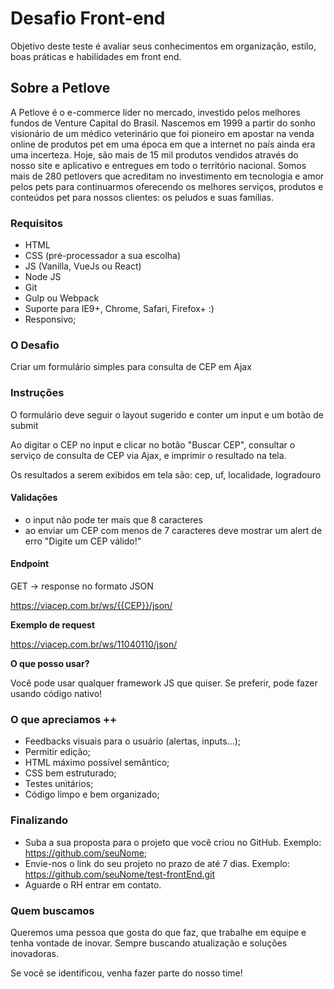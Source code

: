 # Desafio Front-end
Objetivo deste teste é avaliar seus conhecimentos em organização, estilo, boas práticas e habilidades em front end.


## Sobre a Petlove
 
A Petlove é o e-commerce líder no mercado, investido pelos melhores fundos de Venture Capital do Brasil. Nascemos em 1999 a partir do sonho visionário de um médico veterinário que foi pioneiro em apostar na venda online de produtos pet em uma época em que a internet no país ainda era uma incerteza. Hoje, são mais de 15 mil produtos vendidos através do nosso site e aplicativo e entregues em todo o território nacional. Somos mais de 280 petlovers que acreditam no investimento em tecnologia e amor pelos pets para continuarmos oferecendo os melhores serviços, produtos e conteúdos pet para nossos clientes: os peludos e suas famílias.

### Requisitos

- HTML
- CSS (pré-processador a sua escolha)
- JS (Vanilla, VueJs ou React)
- Node JS
- Git
- Gulp ou Webpack
- Suporte para IE9+, Chrome, Safari, Firefox+ :)
- Responsivo;


### O Desafio

Criar um formulário simples para consulta de CEP em Ajax


### Instruções

O formulário deve seguir o layout sugerido e conter um input e um botão de submit

Ao digitar o CEP no input e clicar no botão "Buscar CEP", consultar o serviço de consulta de CEP via Ajax, e imprimir o resultado na tela.

Os resultados a serem exibidos em tela são: cep, uf, localidade, logradouro



#### Validações

- o input não pode ter mais que 8 caracteres
- ao enviar um CEP com menos de 7 caracteres deve mostrar um alert de erro "Digite um CEP válido!"



#### Endpoint

GET -> response no formato JSON

https://viacep.com.br/ws/{{CEP}}/json/


**Exemplo de request**

https://viacep.com.br/ws/11040110/json/



**O que posso usar?**

Você pode usar qualquer framework JS que quiser. Se preferir, pode fazer usando código nativo!



### O que apreciamos ++

- Feedbacks visuais para o usuário (alertas, inputs...);
- Permitir edição;
- HTML máximo possível semântico;
- CSS bem estruturado;
- Testes unitários;
- Código limpo e bem organizado;



### Finalizando

- Suba a sua proposta para o projeto que você criou no GitHub. Exemplo: https://github.com/seuNome;
- Envie-nos o link do seu projeto no prazo de até 7 dias. Exemplo: https://github.com/seuNome/test-frontEnd.git
- Aguarde o RH entrar em contato.



### Quem buscamos  

Queremos uma pessoa que gosta do que faz, que trabalhe em equipe e tenha vontade de inovar. Sempre buscando atualização e soluções inovadoras.

  

Se você se identificou, venha fazer parte do nosso time!
